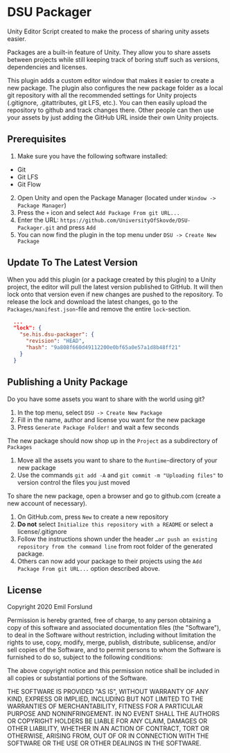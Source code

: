 # DSU Packager
Unity Editor Script created to make the process of sharing unity assets easier.

Packages are a built-in feature of Unity. They allow you to share assets between projects while still keeping track of boring stuff such as versions, dependencies and licenses.

This plugin adds a custom editor window that makes it easier to create a new package. The plugin also configures the new package folder as a local git repository with all the recommended settings for Unity projects (.gitignore, .gitattributes, git LFS, etc.). You can then easily upload the repository to github and track changes there. Other people can then use your assets by just adding the GitHub URL inside their own Unity projects.

## Prerequisites
1. Make sure you have the following software installed:
* Git
* Git LFS
* Git Flow
2. Open Unity and open the Package Manager (located under `Window -> Package Manager`)
3. Press the `+` icon and select `Add Package From git URL...`
4. Enter the URL: `https://github.com/UniversityOfSkovde/DSU-Packager.git` and press `Add`
5. You can now find the plugin in the top menu under `DSU -> Create New Package`

## Update To The Latest Version
When you add this plugin (or a package created by this plugin) to a Unity project, the editor will pull the latest version published to GitHub. It will then lock onto that version even if new changes are pushed to the repository. To release the lock and download the latest changes, go to the `Packages/manifest.json`-file and remove the entire `lock`-section.

```json
  ...
  "lock": {
    "se.his.dsu-packager": {
      "revision": "HEAD",
      "hash": "9a808f660d49112200e0bf65a0e57a1d8b48ff21"      
    }
  }
```

## Publishing a Unity Package
Do you have some assets you want to share with the world using git?

1. In the top menu, select `DSU -> Create New Package`
2. Fill in the name, author and license you want for the new package
3. Press `Generate Package Folder!` and wait a few seconds

The new package should now shop up in the `Project` as a subdirectory of `Packages`
1. Move all the assets you want to share to the `Runtime`-directory of your new package
2. Use the commands `git add -A` and `git commit -m "Uploading files"` to version control the files you just moved

To share the new package, open a browser and go to github.com (create a new account of necessary).
1. On GitHub.com, press `New` to create a new repository
2. **Do not** select `Initialize this repository with a README` or select a license/.gitignore
3. Follow the instructions shown under the header `…or push an existing repository from the command line` from root folder of the generated package.
4. Others can now add your package to their projects using the `Add Package From git URL...` option described above.

## License
Copyright 2020 Emil Forslund

Permission is hereby granted, free of charge, to any person obtaining a copy of this software and associated documentation files (the "Software"), to deal in the Software without restriction, including without limitation the rights to use, copy, modify, merge, publish, distribute, sublicense, and/or sell copies of the Software, and to permit persons to whom the Software is furnished to do so, subject to the following conditions:

The above copyright notice and this permission notice shall be included in all copies or substantial portions of the Software.

THE SOFTWARE IS PROVIDED "AS IS", WITHOUT WARRANTY OF ANY KIND, EXPRESS OR IMPLIED, INCLUDING BUT NOT LIMITED TO THE WARRANTIES OF MERCHANTABILITY, FITNESS FOR A PARTICULAR PURPOSE AND NONINFRINGEMENT. IN NO EVENT SHALL THE AUTHORS OR COPYRIGHT HOLDERS BE LIABLE FOR ANY CLAIM, DAMAGES OR OTHER LIABILITY, WHETHER IN AN ACTION OF CONTRACT, TORT OR OTHERWISE, ARISING FROM, OUT OF OR IN CONNECTION WITH THE SOFTWARE OR THE USE OR OTHER DEALINGS IN THE SOFTWARE.
